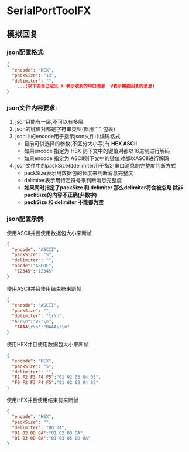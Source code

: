 # SerialPortToolFX

## 模拟回复

### json配置格式:

```json
{
  "encode": "HEX",
  "packSize": "13",
  "delimiter": "",
    ...(以下由自己定义 K 表示收到的串口消息  V表示需要回复的消息)
}
```

### json文件内容要求:

1. json只能有一层,不可以有多层
2. json的键值对都是字符串类型(都用 " " 包裹)
3. json中的encode用于指示json文件中编码格式  
   - 目前可供选择的参数(不区分大小写)有 **HEX  ASCII**
   - 如果encode 指定为  HEX  则下文中的键值对都以16进制进行解码
   - 如果encode 指定为  ASCII则下文中的键值对都以ASCII进行解码
4. json文件中的packSize和delimiter用于指定串口消息的完整度判断方式
   - packSize表示用数据包的长度来判断消息完整度
   - delimiter表示用特定符号来判断消息完整度
   - **如果同时指定了packSize 和 delimiter  那么delimiter将会被忽略 除非 packSize的内容不正确(非数字)**
   - **packSize 和 delimiter 不能都为空**

### json配置示例:

使用ASCII并且使用数据包大小来断帧

```json
{
  "encode": "ASCII",
  "packSize": "5",
  "delimiter": "",
  "abcde":"ABCDE",
   "12345":"12345"
}
```

使用ASCII并且使用结束符来断帧

```json
{
  "encode": "ASCII",
  "packSize": "",
  "delimiter": "\r\n",
  "A\r\n":"B\r\n",
   "AAAA\r\n":"BAAA\r\n"
}
```





使用HEX并且使用数据包大小来断帧

```json
{
  "encode": "HEX",
  "packSize": "5",
  "delimiter": "",
  "F1 F2 F3 F4 F5":"01 02 03 04 05",
  "F0 F2 F3 F4 F5":"01 02 03 04 05"
}
```

使用HEX并且使用结束符来断帧

```json
{
  "encode": "HEX",
  "packSize": "",
  "delimiter": "0D 0A",
  "01 02 0D 0A":"01 02 0D 0A",
  "01 03 0D 0A":"01 03 05 0D 0A"
}
```

